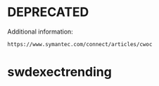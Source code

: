 # DEPRECATED

Additional information:

    https://www.symantec.com/connect/articles/cwoc

swdexectrending
===============

